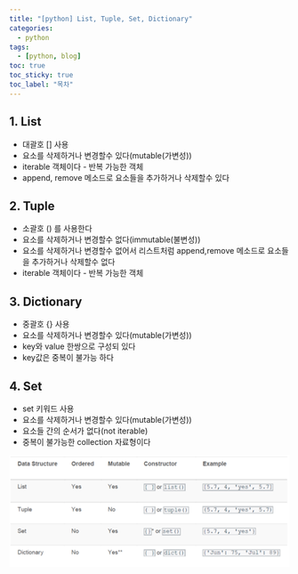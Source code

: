 ```yaml
---
title: "[python] List, Tuple, Set, Dictionary"
categories:
  - python
tags:
  - [python, blog]
toc: true
toc_sticky: true
toc_label: "목차"
---
```


## 1. List

+ 대괄호 [] 사용
+ 요소를 삭제하거나 변경할수 있다(mutable(가변성))
+ iterable 객체이다 - 반복 가능한 객체
+ append, remove 메소드로 요소들을 추가하거나 삭제할수 있다


## 2. Tuple

+ 소괄호 () 를 사용한다
+ 요소를 삭제하거나 변경할수 없다(immutable(불변성))
+ 요소를 삭제하거나 변경할수 없어서 리스트처럼 append,remove 메소드로 요소들을 추가하거나 삭제할수 없다
+ iterable 객체이다 - 반복 가능한 객체


## 3. Dictionary

+ 중괄호 {} 사용
+ 요소를 삭제하거나 변경할수 있다(mutable(가변성))
+ key와 value 한쌍으로 구성되 있다
+ key값은 중복이 불가능 하다


## 4. Set

+ set 키워드 사용
+ 요소를 삭제하거나 변경할수 있다(mutable(가변성))
+ 요소들 간의 순서가 없다(not iterable)
+ 중복이 불가능한 collection 자료형이다

<img class="img-fluid" src="/img/posts/set-dictionary-list-tuple.png" alt="set-dictionary-list-tuple">
